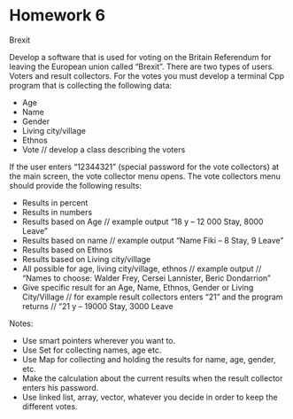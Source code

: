 # Homework 6


Brexit

Develop a software that is used for voting on the Britain Referendum for leaving the European union called “Brexit”.
There are two types of users. Voters and result collectors.
For the votes you must develop a terminal Cpp program that is collecting the following data:
- Age
- Name
- Gender
- Living city/village
- Ethnos 
- Vote
// develop a class describing the voters

If the user enters “12344321” (special password for the vote collectors) at the main screen, the vote collector menu opens. The vote collectors menu should provide the following results:
- Results in percent
- Results in numbers
- Results based on Age // example output “18 y – 12 000 Stay, 8000 Leave”
- Results based on name // example output “Name Fiki – 8 Stay, 9 Leave”
- Results based on Ethnos
- Results based on Living city/village
- All possible for age, living city/village, ethnos // example output
// “Names to choose: Walder Frey, Cersei Lannister, Beric Dondarrion”
- Give specific result for an Age, Name, Ethnos, Gender or Living City/Village
// for example result collectors enters “21” and the program returns 
// “21 y – 19000 Stay, 3000 Leave

Notes:
- Use smart pointers wherever you want to.
- Use Set for collecting names, age etc.
- Use Map for collecting and holding the results for name, age, gender, etc.
- Make the calculation about the current results when the result collector enters his password.
- Use linked list, array, vector, whatever you decide in order to keep the different votes.

